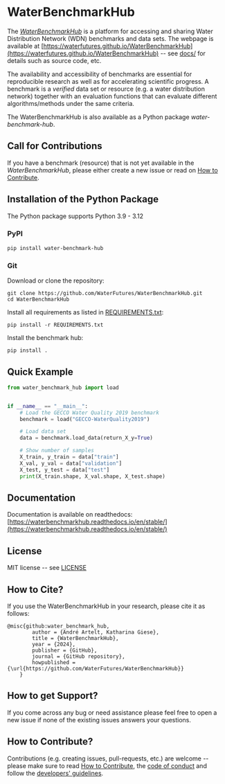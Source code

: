 # WaterBenchmarkHub

The [*WaterBenchmarkHub*](https://waterfutures.github.io/WaterBenchmarkHub) is a platform for
accessing and sharing Water Distribution Network (WDN) benchmarks and data sets.
The webpage is available at
[https://waterfutures.github.io/WaterBenchmarkHub](https://waterfutures.github.io/WaterBenchmarkHub)
-- see [docs/](docs/) for details such as source code, etc.

The availability and accessibility of benchmarks are essential for reproducible research as well as
for accelerating scientific progress.
A benchmark is a *verified* data set or resource (e.g. a water distribution network) together with an
evaluation functions that can evaluate different algorithms/methods under the same criteria.

The WaterBenchmarkHub is also available as a Python package *water-benchmark-hub*.

## Call for Contributions

If you have a benchmark (resource) that is not yet available in the *WaterBenchmarkHub*,
please either create a new issue or read on
[How to Contribute](https://waterbenchmarkhub.readthedocs.io/en/latest/how_to_contribute.html).

## Installation of the Python Package

The Python package supports Python 3.9 - 3.12

### PyPI

```
pip install water-benchmark-hub
```

### Git
Download or clone the repository:
```
git clone https://github.com/WaterFutures/WaterBenchmarkHub.git
cd WaterBenchmarkHub
```

Install all requirements as listed in [REQUIREMENTS.txt](REQUIREMENTS.txt):
```
pip install -r REQUIREMENTS.txt
```

Install the benchmark hub:
```
pip install .
```

## Quick Example

```python
from water_benchmark_hub import load


if __name__ == "__main__":
    # Load the GECCO Water Quality 2019 benchmark
    benchmark = load("GECCO-WaterQuality2019")

    # Load data set
    data = benchmark.load_data(return_X_y=True)

    # Show number of samples
    X_train, y_train = data["train"]
    X_val, y_val = data["validation"]
    X_test, y_test = data["test"]
    print(X_train.shape, X_val.shape, X_test.shape)
```

## Documentation

Documentation is available on readthedocs:
[https://waterbenchmarkhub.readthedocs.io/en/stable/](https://waterbenchmarkhub.readthedocs.io/en/stable/)

## License

MIT license -- see [LICENSE](LICENSE)

## How to Cite?

If you use the WaterBenchmarkHub in your research, please cite it as follows:

```
@misc{github:water_benchmark_hub,
        author = {André Artelt, Katharina Giese},
        title = {WaterBenchmarkHub},
        year = {2024},
        publisher = {GitHub},
        journal = {GitHub repository},
        howpublished = {\url{https://github.com/WaterFutures/WaterBenchmarkHub}}
    }
```

## How to get Support?

If you come across any bug or need assistance please feel free to open a new issue if none of the existing issues answers your questions.

## How to Contribute?

Contributions (e.g. creating issues, pull-requests, etc.) are welcome -- please make sure to read
[How to Contribute](https://waterbenchmarkhub.readthedocs.io/en/latest/how_to_contribute.html),
the [code of conduct](CODE_OF_CONDUCT.md) and follow the [developers' guidelines](DEVELOPERS.md).
